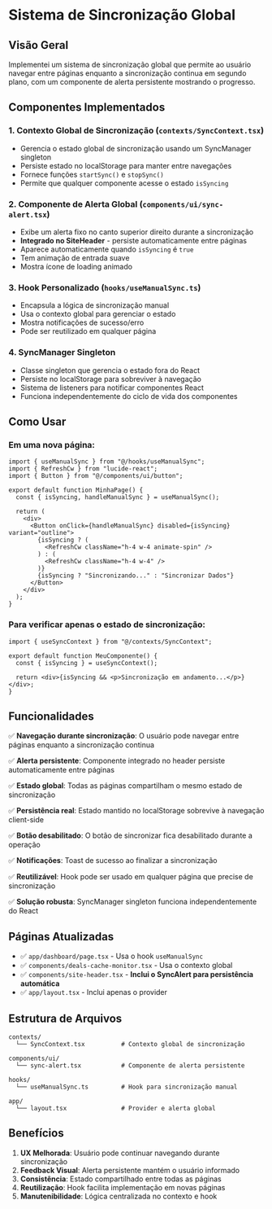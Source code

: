 # Sistema de Sincronização Global

## Visão Geral

Implementei um sistema de sincronização global que permite ao usuário navegar entre páginas enquanto a sincronização continua em segundo plano, com um componente de alerta persistente mostrando o progresso.

## Componentes Implementados

### 1. Contexto Global de Sincronização (`contexts/SyncContext.tsx`)

- Gerencia o estado global de sincronização usando um SyncManager singleton
- Persiste estado no localStorage para manter entre navegações
- Fornece funções `startSync()` e `stopSync()`
- Permite que qualquer componente acesse o estado `isSyncing`

### 2. Componente de Alerta Global (`components/ui/sync-alert.tsx`)

- Exibe um alerta fixo no canto superior direito durante a sincronização
- **Integrado no SiteHeader** - persiste automaticamente entre páginas
- Aparece automaticamente quando `isSyncing` é `true`
- Tem animação de entrada suave
- Mostra ícone de loading animado

### 3. Hook Personalizado (`hooks/useManualSync.ts`)

- Encapsula a lógica de sincronização manual
- Usa o contexto global para gerenciar o estado
- Mostra notificações de sucesso/erro
- Pode ser reutilizado em qualquer página

### 4. SyncManager Singleton

- Classe singleton que gerencia o estado fora do React
- Persiste no localStorage para sobreviver à navegação
- Sistema de listeners para notificar componentes React
- Funciona independentemente do ciclo de vida dos componentes

## Como Usar

### Em uma nova página:

```tsx
import { useManualSync } from "@/hooks/useManualSync";
import { RefreshCw } from "lucide-react";
import { Button } from "@/components/ui/button";

export default function MinhaPage() {
  const { isSyncing, handleManualSync } = useManualSync();

  return (
    <div>
      <Button onClick={handleManualSync} disabled={isSyncing} variant="outline">
        {isSyncing ? (
          <RefreshCw className="h-4 w-4 animate-spin" />
        ) : (
          <RefreshCw className="h-4 w-4" />
        )}
        {isSyncing ? "Sincronizando..." : "Sincronizar Dados"}
      </Button>
    </div>
  );
}
```

### Para verificar apenas o estado de sincronização:

```tsx
import { useSyncContext } from "@/contexts/SyncContext";

export default function MeuComponente() {
  const { isSyncing } = useSyncContext();

  return <div>{isSyncing && <p>Sincronização em andamento...</p>}</div>;
}
```

## Funcionalidades

✅ **Navegação durante sincronização**: O usuário pode navegar entre páginas enquanto a sincronização continua

✅ **Alerta persistente**: Componente integrado no header persiste automaticamente entre páginas

✅ **Estado global**: Todas as páginas compartilham o mesmo estado de sincronização

✅ **Persistência real**: Estado mantido no localStorage sobrevive à navegação client-side

✅ **Botão desabilitado**: O botão de sincronizar fica desabilitado durante a operação

✅ **Notificações**: Toast de sucesso ao finalizar a sincronização

✅ **Reutilizável**: Hook pode ser usado em qualquer página que precise de sincronização

✅ **Solução robusta**: SyncManager singleton funciona independentemente do React

## Páginas Atualizadas

- ✅ `app/dashboard/page.tsx` - Usa o hook `useManualSync`
- ✅ `components/deals-cache-monitor.tsx` - Usa o contexto global
- ✅ `components/site-header.tsx` - **Inclui o SyncAlert para persistência automática**
- ✅ `app/layout.tsx` - Inclui apenas o provider

## Estrutura de Arquivos

```
contexts/
  └── SyncContext.tsx          # Contexto global de sincronização

components/ui/
  └── sync-alert.tsx           # Componente de alerta persistente

hooks/
  └── useManualSync.ts         # Hook para sincronização manual

app/
  └── layout.tsx               # Provider e alerta global
```

## Benefícios

1. **UX Melhorada**: Usuário pode continuar navegando durante sincronização
2. **Feedback Visual**: Alerta persistente mantém o usuário informado
3. **Consistência**: Estado compartilhado entre todas as páginas
4. **Reutilização**: Hook facilita implementação em novas páginas
5. **Manutenibilidade**: Lógica centralizada no contexto e hook
